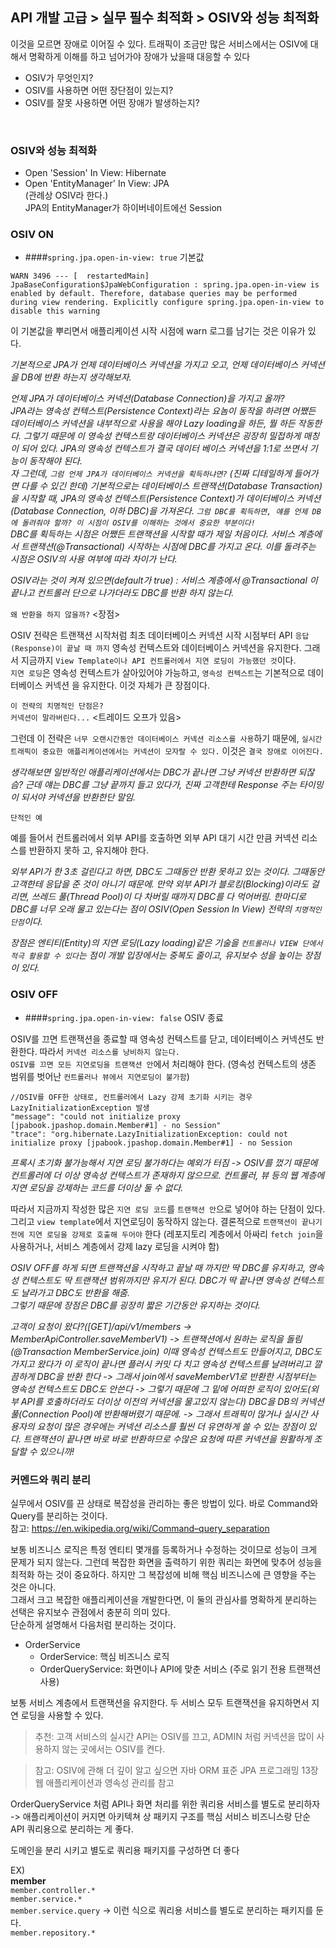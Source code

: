 ## API 개발 고급 > 실무 필수 최적화 > OSIV와 성능 최적화

이것을 모르면 장애로 이어질 수 있다.
트래픽이 조금만 많은 서비스에서는 OSIV에 대해서 명확하게 이해를 하고 넘어가야
장애가 났을때 대응할 수 있다 

- OSIV가 무엇인지?  
- OSIV를 사용하면 어떤 장단점이 있는지?  
- OSIV를 잘못 사용하면 어떤 장애가 발생하는지? 

<br>

### OSIV와 성능 최적화
* Open 'Session' In View: Hibernate
* Open 'EntityManager' In View: JPA  
(관례상 OSIV라 한다.)  
JPA의 EntityManager가 하이버네이트에선 Session


### OSIV ON

* ####`spring.jpa.open-in-view: true` 기본값

````
WARN 3496 --- [  restartedMain] JpaBaseConfiguration$JpaWebConfiguration : spring.jpa.open-in-view is enabled by default. Therefore, database queries may be performed during view rendering. Explicitly configure spring.jpa.open-in-view to disable this warning
````

이 기본값을 뿌리면서 애플리케이션 시작 시점에 warn 로그를 남기는 것은 이유가 있다.

*기본적으로 JPA가 언제 데이터베이스 커넥션을 가지고 오고, 언제 데이터베이스 커넥션을 DB에 반환 하는지 생각해보자.*

*언제 JPA가 데이터베이스 커넥션(Database Connection)을 가지고 올까?  
JPA라는 영속성 컨텍스트(Persistence Context)라는 요놈이 동작을 하려면 어쨌든
데이터베이스 커넥션을 내부적으로 사용을 해야 Lazy loading을 하든, 뭘 하든 작동한다.
그렇기 때문에 이 영속성 컨텍스트랑 데이터베이스 커넥션은 굉장히 밀접하게 매칭이 되어 있다.
JPA의 영속성 컨텍스트가 결국 데이터 베이스 커넥션을 1:1로 쓰면서 기능이 동작해야 된다.  
자 그런데, `그럼 언제 JPA가 데이터베이스 커넥션을 획득하냐면?` (진짜 디테일하게 들어가면 다를 수 있긴 한데)
기본적으로는 데이터베이스 트랜잭션(Database Transaction)을
시작할 때, JPA의 영속성 컨텍스트(Persistence Context)가 데이터베이스 커넥션(Database Connection, 이하 DBC)을 가져온다.
`그럼 DBC를 획득하면, 얘를 언제 DB에 돌려줘야 할까? 이 시점이 OSIV를 이해하는 것에서 중요한 부분이다!`  
DBC를 획득하는 시점은 어쨌든 트랜잭션을 시작할 때가 제일 처음이다. 서비스 계층에서 트랜잭션(@Transactional) 시작하는 시점에
DBC를 가지고 온다. 이를 돌려주는 시점은 OSIV의 사용 여부에 따라 차이가 난다.*
 
*OSIV라는 것이 켜져 있으면(default가 true) : 서비스 계층에서 @Transactional 이 끝나고 컨트롤러 단으로 나가더라도 DBC를 반환 하지 않는다.*

`왜 반환을 하지 않을까?` <장점>

OSIV 전략은 트랜잭션 시작처럼 최초 데이터베이스 커넥션 시작 시점부터 API `응답(Response)이 끝날 때 까지` 영속성
컨텍스트와 데이터베이스 커넥션을 유지한다. 
그래서 지금까지 `View Template이나 API 컨트롤러에서 지연 로딩이 가능했던 것`이다.  
`지연 로딩`은 영속성 컨텍스트가 살아있어야 가능하고, `영속성 컨텍스트`는 기본적으로 데이터베이스 커넥션
을 유지한다. 이것 자체가 큰 장점이다.  

`이 전략의 치명적인 단점은?`  
`커넥션이 말라버린다...` <트레이드 오프가 있음>

그런데 이 전략은 `너무 오랜시간동안 데이터베이스 커넥션 리소스를 사용`하기 때문에,
`실시간 트래픽이 중요한 애플리케이션에서는 커넥션이 모자랄 수 있다.` 이것은 `결국 장애로 이어진다.`

*생각해보면 일반적인 애플리케이션에서는 DBC가 끝나면 그냥 커넥션 반환하면 되잖슴?
근데 얘는 DBC를 그냥 끝까지 들고 있다가, 진짜 고객한테 Response 주는 타이밍이 되서야 커넥션을 반환한단 말임.*

`단적인 예`

예를 들어서 컨트롤러에서 외부 API를 호출하면 외부 API 대기 시간 만큼 커넥션 리소스를 반환하지 못하
고, 유지해야 한다.

*외부 API가 한 3초 걸린다고 하면, DBC도 그때동안 반환 못하고 있는 것이다. 그때동안 고객한테 응답을 준 것이 아니기 때문에.
만약 외부 API가 블로킹(Blocking)이라도 걸리면, 쓰레드 풀(Thread Pool)이 다 차버릴 때까지 DBC를 다 먹어버림. 
한마디로 DBC를 너무 오래 물고 있는다는 점이 OSIV(Open Session In View) 전략의 `치명적인 단점`이다.*

*장점은 엔티티(Entity)의 지연 로딩(Lazy loading)같은 기술을 `컨트롤러나 VIEW 단에서 적극 활용할 수 있다`는 점이
 개발 입장에서는 중복도 줄이고, 유지보수 성을 높이는 장점이 있다.*


### OSIV OFF


* ####`spring.jpa.open-in-view: false` OSIV 종료

OSIV를 끄면 트랜잭션을 종료할 때 영속성 컨텍스트를 닫고, 데이터베이스 커넥션도 반환한다.
따라서 `커넥션 리소스를 낭비하지 않는다.`  
`OSIV를 끄면 모든 지연로딩을 트랜잭션 안`에서 처리해야 한다.
(영속성 컨텍스트의 생존 범위를 벗어난 `컨트롤러나 뷰에서 지연로딩이 불가함`)

````
//OSIV를 OFF한 상태로, 컨트롤러에서 Lazy 강제 초기화 시키는 경우 LazyInitializationException 발생
"message": "could not initialize proxy [jpabook.jpashop.domain.Member#1] - no Session"
"trace": "org.hibernate.LazyInitializationException: could not initialize proxy [jpabook.jpashop.domain.Member#1] - no Session
````
*프록시 초기화 불가능해서 지연 로딩 불가하다는 예외가 터짐 -> OSIV를 껐기 때문에 컨트롤러에 더 이상 영속성 컨텍스트가 존재하지 않으므로.
컨트롤러, 뷰 등의 웹 계층에 지연 로딩을 강제하는 코드를 더이상 둘 수 없다.*

따라서 지금까지 작성한 많은 `지연 로딩 코드`를 `트랜잭션 안`으로 넣어야 하는 단점이 있다. 
그리고 `view template`에서 지연로딩이 동작하지 않는다.
결론적으로 `트랜잭션이 끝나기 전에 지연 로딩을 강제로 호출해 두어야` 한다 (레포지토리 계층에서 아싸리 `fetch join`을 사용하거나, 서비스 계층에서 강제 lazy 로딩을 시켜야 함)

*OSIV OFF를 하게 되면 트랜잭션을 시작하고 끝날 때 까지만 딱 DBC를 유지하고, 영속성 컨텍스트도 딱 트랜잭션 범위까지만 유지가 된다.
 DBC가 딱 끝나면 영속성 컨텍스트도 날라가고 DBC도 반환을 해줌.  
 그렇기 때문에 장점은 DBC를 굉장히 짧은 기간동안 유지하는 것이다.*  
 
 *고객이 요청이 왔다?([GET]/api/v1/members -> MemberApiController.saveMemberV1) 
 -> 트랜잭션에서 원하는 로직을 돌림 (@Transaction MemberService.join) 이때 영속성 컨텍스트도 만들어지고, DBC도 가지고 왔다가 이 로직이 끝나면 플러시 커밋 다 치고 영속성 컨텍스트를 날려버리고 깔끔하게 DBC을 반환 한다
 -> 그래서 join에서 saveMemberV1로 반환한 시점부터는 영속성 컨텍스트도 DBC도 안쓴다
 -> 그렇기 때문에 그 밑에 어떠한 로직이 있어도(외부 API를 호출하더라도 더이상 이전의 커넥션을 물고있지 않는다) DBC을 DB의 커넥션 풀(Connection Pool)에 반환해버렸기 때문에.
 -> 그래서 트래픽이 많거나 실시간 사용자의 요청이 많은 경우에는 커넥션 리소스를 훨씬 더 유연하게 쓸 수 있는 장점이 있다. 트랜잭션이 끝나면 바로 바로 반환하므로 수많은 요청에 따른 커넥션을 원활하게 조달할 수 있으니까!*
 

### 커멘드와 쿼리 분리
실무에서 OSIV를 끈 상태로 복잡성을 관리하는 좋은 방법이 있다. 바로 Command와 Query를 분리하는 것이다.  
참고: https://en.wikipedia.org/wiki/Command–query_separation

보통 비즈니스 로직은 특정 엔티티 몇개를 등록하거나 수정하는 것이므로 성능이 크게 문제가 되지 않는다.
그런데 복잡한 화면을 출력하기 위한 쿼리는 화면에 맞추어 성능을 최적화 하는 것이 중요하다. 하지만 그 복잡성에 비해
핵심 비즈니스에 큰 영향을 주는 것은 아니다.  
그래서 크고 복잡한 애플리케이션을 개발한다면, 이 둘의 관심사를 명확하게 분리하는 선택은 유지보수 관점에서 충분히 의미 있다.  
단순하게 설명해서 다음처럼 분리하는 것이다.

* OrderService
    * OrderService: 핵심 비즈니스 로직
    * OrderQueryService: 화면이나 API에 맞춘 서비스 (주로 읽기 전용 트랜잭션 사용)
    
보통 서비스 계층에서 트랜잭션을 유지한다. 두 서비스 모두 트랜잭션을 유지하면서 지연 로딩을 사용할 수 있다.

> 추천: 고객 서비스의 실시간 API는 OSIV를 끄고, ADMIN 처럼 커넥션을 많이 사용하지 않는 곳에서는 OSIV를 켠다.

> 참고: OSIV에 관해 더 깊이 알고 싶으면 자바 ORM 표준 JPA 프로그래밍 13장 웹 애플리케이션과 영속성 관리를 참고



OrderQueryService 처럼
API나 화면 처리를 위한 쿼리용 서비스를 별도로 분리하자  
-> 애플리케이션이 커지면 아키텍쳐 상 패키지 구조를 핵심 서비스 비즈니스랑 단순 API 쿼리용으로 분리하는 게 좋다. 

도메인을 분리 시키고 별도로 쿼리용 패키지를 구성하면 더 좋다

EX)  
**member**  
`member.controller.*`  
`member.service.*`  
`member.service.query` -> 이런 식으로 쿼리용 서비스를 별도로 분리하는 패키지를 둔다.  
`member.repository.*`   
